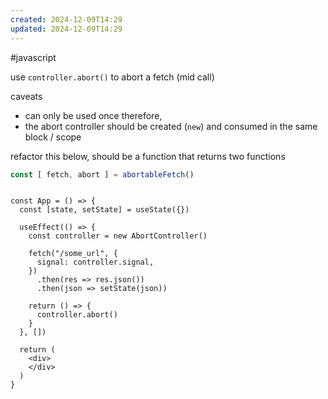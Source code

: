 ```yaml
---
created: 2024-12-09T14:29
updated: 2024-12-09T14:29
---
```

#javascript

use `controller.abort()` to abort a fetch (mid call)

caveats
- can only be used once
therefore,
- the abort controller should be created (`new`) and consumed in the same block / scope


 refactor this below, should be a function that returns two functions
 
 ```ts
 const [ fetch, abort ] = abortableFetch()
 ```

```tsx

const App = () => {
  const [state, setState] = useState({})

  useEffect(() => {
    const controller = new AbortController()

    fetch("/some_url", {
      signal: controller.signal,
    })
      .then(res => res.json())
      .then(json => setState(json))
  
    return () => {
      controller.abort()
    }
  }, [])

  return (
    <div>
    </div>
  )
}

```